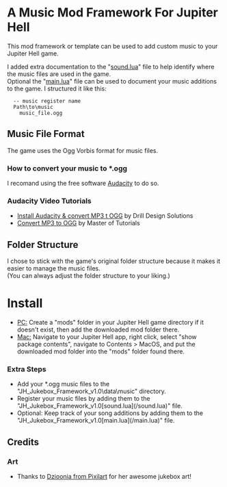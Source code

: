 # A Music Mod Framework For Jupiter Hell
This mod framework or template can be used to add custom music to your Jupiter Hell game.<br/>

I added extra documentation to the "[sound.lua](/sound.lua)" file to help identify where the music files are used in the game.<br/>
Optional the "[main.lua](/main.lua)" file can be used to document your music additions to the game. I structured it like this:<br/>
```
  -- music register name
  Path\to\music		
    music_file.ogg
```

## Music File Format
The game uses the Ogg Vorbis format for music files.
### How to convert your music to *.ogg
I recomand using the free software [Audacity](https://www.audacityteam.org/) to do so.
### Audacity Video Tutorials
  - [Install Audacity & convert MP3 t OGG](https://www.youtube.com/watch?v=UlTVuDe63fw) by Drill Design Solutions
 - [Convert MP3 to OGG](https://www.youtube.com/watch?v=fOKShUcpzcg) by Master of Tutorials

## Folder Structure
I chose to stick with the game's original folder structure because it makes it easier to manage the music files.<br/>
(You can always adjust the folder structure to your liking.)

# Install
  - <ins>PC:</ins> Create a "mods" folder in your Jupiter Hell game directory if it doesn't exist, then add the downloaded mod folder there.<br/>
  - <ins>Mac:</ins> Navigate to your Jupiter Hell app, right click, select "show package contents", navigate to Contents > MacOS, and put the downloaded mod folder into the "mods" folder found there.<br/>
### Extra Steps
  - Add your *.ogg music files to the "JH_Jukebox_Framework_v1.0\data\music" directory.<br/>
  - Register your music files by adding them to the "JH_Jukebox_Framework_v1.0\[sound.lua](/sound.lua)" file.<br/>
  - Optional: Keep track of your song additions by adding them to the "JH_Jukebox_Framework_v1.0\[main.lua](/main.lua)" file.<br/>

## Credits
### Art
 - Thanks to [Dzioonia from Pixilart](https://www.pixil.art/dzioonia) for her awesome jukebox art!
